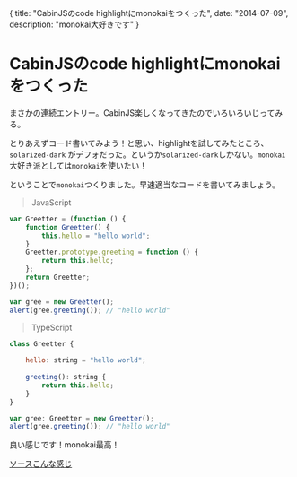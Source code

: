 {
  title: "CabinJSのcode highlightにmonokaiをつくった",
  date:  "2014-07-09",
  description: "monokai大好きです"
}

# CabinJSのcode highlightにmonokaiをつくった

まさかの連続エントリー。CabinJS楽しくなってきたのでいろいろいじってみる。

とりあえずコード書いてみよう！と思い、highlightを試してみたところ、`solarized-dark` がデフォだった。というか`solarized-dark`しかない。`monokai`大好き派としては`monokai`を使いたい！

ということで`monokai`つくりました。早速適当なコードを書いてみましょう。

> JavaScript

```js
var Greetter = (function () {
    function Greetter() {
        this.hello = "hello world";
    }
    Greetter.prototype.greeting = function () {
        return this.hello;
    };
    return Greetter;
})();

var gree = new Greetter();
alert(gree.greeting()); // "hello world"
```

> TypeScript

```js
class Greetter {
    
    hello: string = "hello world";
    
    greeting(): string {
        return this.hello;
    }
}

var gree: Greetter = new Greetter();
alert(gree.greeting()); // "hello world"
```

良い感じです！monokai最高！

[ソースこんな感じ](https://github.com/funnythingz/CabinJS-monokai/blob/master/_monokai.scss)
